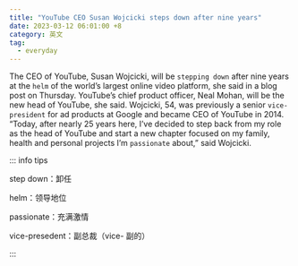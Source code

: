 ```yaml
---
title: "YouTube CEO Susan Wojcicki steps down after nine years"
date: 2023-03-12 06:01:00 +8
category: 英文
tag:
  - everyday
---
```


The CEO of YouTube, Susan Wojcicki, will be `stepping down` after nine years at the `helm` of the world’s largest online video platform, she said in a blog post on Thursday. YouTube’s chief product officer, Neal Mohan, will be the new head of YouTube, she said. Wojcicki, 54, was previously a senior `vice-president` for ad products at Google and became CEO of YouTube in 2014. “Today, after nearly 25 years here, I’ve decided to step back from my role as the head of YouTube and start a new chapter focused on my family, health and personal projects I’m `passionate` about,” said Wojcicki.

::: info tips

step down：卸任

helm：领导地位

passionate：充满激情

vice-presedent：副总裁（vice- 副的）

:::

